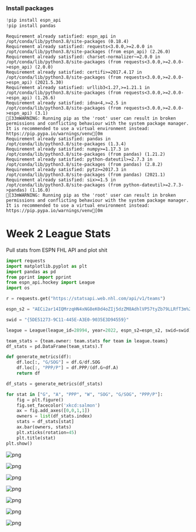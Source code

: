 ### Install packages


```python
!pip install espn_api
!pip install pandas
```

    Requirement already satisfied: espn_api in /opt/conda/lib/python3.8/site-packages (0.18.4)
    Requirement already satisfied: requests<3.0.0,>=2.0.0 in /opt/conda/lib/python3.8/site-packages (from espn_api) (2.26.0)
    Requirement already satisfied: charset-normalizer~=2.0.0 in /opt/conda/lib/python3.8/site-packages (from requests<3.0.0,>=2.0.0->espn_api) (2.0.0)
    Requirement already satisfied: certifi>=2017.4.17 in /opt/conda/lib/python3.8/site-packages (from requests<3.0.0,>=2.0.0->espn_api) (2021.5.30)
    Requirement already satisfied: urllib3<1.27,>=1.21.1 in /opt/conda/lib/python3.8/site-packages (from requests<3.0.0,>=2.0.0->espn_api) (1.26.6)
    Requirement already satisfied: idna<4,>=2.5 in /opt/conda/lib/python3.8/site-packages (from requests<3.0.0,>=2.0.0->espn_api) (3.1)
    [33mWARNING: Running pip as the 'root' user can result in broken permissions and conflicting behaviour with the system package manager. It is recommended to use a virtual environment instead: https://pip.pypa.io/warnings/venv[0m
    Requirement already satisfied: pandas in /opt/conda/lib/python3.8/site-packages (1.3.4)
    Requirement already satisfied: numpy>=1.17.3 in /opt/conda/lib/python3.8/site-packages (from pandas) (1.21.2)
    Requirement already satisfied: python-dateutil>=2.7.3 in /opt/conda/lib/python3.8/site-packages (from pandas) (2.8.2)
    Requirement already satisfied: pytz>=2017.3 in /opt/conda/lib/python3.8/site-packages (from pandas) (2021.1)
    Requirement already satisfied: six>=1.5 in /opt/conda/lib/python3.8/site-packages (from python-dateutil>=2.7.3->pandas) (1.16.0)
    [33mWARNING: Running pip as the 'root' user can result in broken permissions and conflicting behaviour with the system package manager. It is recommended to use a virtual environment instead: https://pip.pypa.io/warnings/venv[0m


# Week 2 League Stats
Pull stats from ESPN FHL API and plot shit


```python
import requests
import matplotlib.pyplot as plt
import pandas as pd
from pprint import pprint
from espn_api.hockey import League
import os
```


```python
r = requests.get("https://statsapi.web.nhl.com/api/v1/teams")

espn_s2 = "AECi2ar14IQMrzqHN4xNG8eK0d4oZIj5dzZM8AdhlVP57tyZb79LLRfT3m%2FS%2FTYmCl%2FA4T%2BJ9Rm9YOJ3a16Gm0bqhMo%2FocZgVQOL4YsWgpewsYy9Ea9HzFcoB95AFf9EL3Vbcl4AvepgJz669ibJ0hBH1NQW%2Bi0IhGhGnmMWHvgNsyhQ%2F0CWLGstmi9YbbHEM%2BlV4xXQbxMOsZYNPl57S8WJlVmuQQ5p0PpGu26mamtgHAddgwdggBqRDvEZNjXAqkdOFkLjropHaL%2Fdktw2n0o84g5YmDZQiM7nkz%2FfTJcyRg%3D%3D"

swid = "{5DE51273-9C11-445E-A3E0-9035E3D94559}"

league = League(league_id=28994, year=2022, espn_s2=espn_s2, swid=swid)
```


```python
team_stats = {team.owner: team.stats for team in league.teams}
df_stats = pd.DataFrame(team_stats).T
```


```python
def generate_metrics(df):
    df.loc[:, "G/SOG"] = df.G/df.SOG
    df.loc[:, "PPP/P"] = df.PPP/(df.G+df.A)
    return df
```


```python
df_stats = generate_metrics(df_stats)
```


```python
for stat in ["G", "A", "PPP", "W", "SOG", "G/SOG", "PPP/P"]:
    fig = plt.figure()
    fig.set_facecolor('xkcd:salmon')
    ax = fig.add_axes([0,0,1,1])
    owners = list(df_stats.index)
    stats = df_stats[stat]
    ax.bar(owners, stats)
    plt.xticks(rotation=45)
    plt.title(stat)
plt.show()
```


    
![png](output_8_0.png)
    



    
![png](output_8_1.png)
    



    
![png](output_8_2.png)
    



    
![png](output_8_3.png)
    



    
![png](output_8_4.png)
    



    
![png](output_8_5.png)
    



    
![png](output_8_6.png)
    



```python

```
